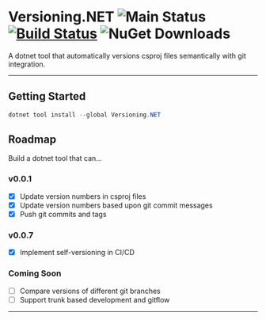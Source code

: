 # Versioning.NET ![Main Status](https://github.com/cbcrouse/Versioning.NET/workflows/Main%20Status/badge.svg?branch=main) [![Build Status](https://caseycrouse.visualstudio.com/Github/_apis/build/status/Versioning.NET/Versioning.NET-CD?branchName=main)](https://caseycrouse.visualstudio.com/Github/_build/latest?definitionId=8&branchName=main) ![NuGet Downloads](https://img.shields.io/nuget/dt/Versioning.NET)

A dotnet tool that automatically versions csproj files semantically with git integration.

---

## Getting Started

```powershell
dotnet tool install --global Versioning.NET
```

## Roadmap

Build a dotnet tool that can...

### v0.0.1

- [x] Update version numbers in csproj files
- [x] Update version numbers based upon git commit messages
- [x] Push git commits and tags

### v0.0.7

- [x] Implement self-versioning in CI/CD

### Coming Soon

- [ ] Compare versions of different git branches
- [ ] Support trunk based development and gitflow

---
